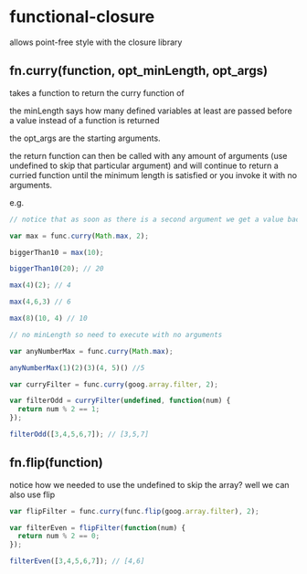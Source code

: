 functional-closure
==================

allows point-free style with the closure library

## fn.curry(function, opt_minLength, opt_args) ##

takes a function to return the curry function of

the minLength says how many defined variables at least are passed before a value instead of a function is returned

the opt_args are the starting arguments.

the return function can then be called with any amount of arguments (use undefined to skip that particular argument) and will continue to return a curried function until the minimum length is satisfied or you invoke it with no arguments.

e.g.

```javascript
// notice that as soon as there is a second argument we get a value back

var max = func.curry(Math.max, 2);

biggerThan10 = max(10);

biggerThan10(20); // 20

max(4)(2); // 4

max(4,6,3) // 6

max(8)(10, 4) // 10

// no minLength so need to execute with no arguments

var anyNumberMax = func.curry(Math.max);

anyNumberMax(1)(2)(3)(4, 5)() //5

var curryFilter = func.curry(goog.array.filter, 2);

var filterOdd = curryFilter(undefined, function(num) {
  return num % 2 == 1;
});

filterOdd([3,4,5,6,7]); // [3,5,7]
```

## fn.flip(function) ##

notice how we needed to use the undefined to skip the array? well we can also use flip

```javascript
var flipFilter = func.curry(func.flip(goog.array.filter), 2);

var filterEven = flipFilter(function(num) {
  return num % 2 == 0;
});

filterEven([3,4,5,6,7]); // [4,6]
```
